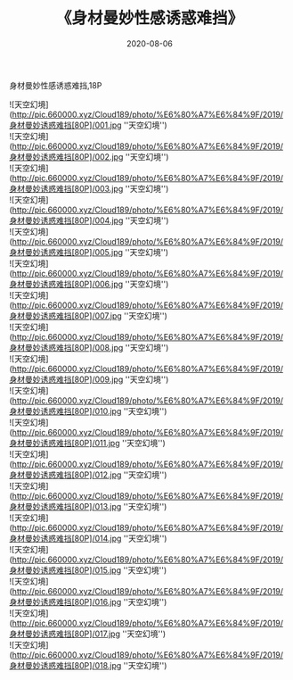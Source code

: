 ﻿---
layout: post
title:  《身材曼妙性感诱惑难挡》
date:   2020-08-06
img: http://pic.660000.xyz/Cloud189/photo/%E6%80%A7%E6%84%9F/2019/身材曼妙诱惑难挡[80P]/000.jpg
categories: [美女, 性感, 泳衣]
---

身材曼妙性感诱惑难挡,18P

![天空幻境](http://pic.660000.xyz/Cloud189/photo/%E6%80%A7%E6%84%9F/2019/身材曼妙诱惑难挡[80P]/001.jpg ''天空幻境'') <br>
![天空幻境](http://pic.660000.xyz/Cloud189/photo/%E6%80%A7%E6%84%9F/2019/身材曼妙诱惑难挡[80P]/002.jpg ''天空幻境'') <br>
![天空幻境](http://pic.660000.xyz/Cloud189/photo/%E6%80%A7%E6%84%9F/2019/身材曼妙诱惑难挡[80P]/003.jpg ''天空幻境'') <br>
![天空幻境](http://pic.660000.xyz/Cloud189/photo/%E6%80%A7%E6%84%9F/2019/身材曼妙诱惑难挡[80P]/004.jpg ''天空幻境'') <br>
![天空幻境](http://pic.660000.xyz/Cloud189/photo/%E6%80%A7%E6%84%9F/2019/身材曼妙诱惑难挡[80P]/005.jpg ''天空幻境'') <br>
![天空幻境](http://pic.660000.xyz/Cloud189/photo/%E6%80%A7%E6%84%9F/2019/身材曼妙诱惑难挡[80P]/006.jpg ''天空幻境'') <br>
![天空幻境](http://pic.660000.xyz/Cloud189/photo/%E6%80%A7%E6%84%9F/2019/身材曼妙诱惑难挡[80P]/007.jpg ''天空幻境'') <br>
![天空幻境](http://pic.660000.xyz/Cloud189/photo/%E6%80%A7%E6%84%9F/2019/身材曼妙诱惑难挡[80P]/008.jpg ''天空幻境'') <br>
![天空幻境](http://pic.660000.xyz/Cloud189/photo/%E6%80%A7%E6%84%9F/2019/身材曼妙诱惑难挡[80P]/009.jpg ''天空幻境'') <br>
![天空幻境](http://pic.660000.xyz/Cloud189/photo/%E6%80%A7%E6%84%9F/2019/身材曼妙诱惑难挡[80P]/010.jpg ''天空幻境'') <br>
![天空幻境](http://pic.660000.xyz/Cloud189/photo/%E6%80%A7%E6%84%9F/2019/身材曼妙诱惑难挡[80P]/011.jpg ''天空幻境'') <br>
![天空幻境](http://pic.660000.xyz/Cloud189/photo/%E6%80%A7%E6%84%9F/2019/身材曼妙诱惑难挡[80P]/012.jpg ''天空幻境'') <br>
![天空幻境](http://pic.660000.xyz/Cloud189/photo/%E6%80%A7%E6%84%9F/2019/身材曼妙诱惑难挡[80P]/013.jpg ''天空幻境'') <br>
![天空幻境](http://pic.660000.xyz/Cloud189/photo/%E6%80%A7%E6%84%9F/2019/身材曼妙诱惑难挡[80P]/014.jpg ''天空幻境'') <br>
![天空幻境](http://pic.660000.xyz/Cloud189/photo/%E6%80%A7%E6%84%9F/2019/身材曼妙诱惑难挡[80P]/015.jpg ''天空幻境'') <br>
![天空幻境](http://pic.660000.xyz/Cloud189/photo/%E6%80%A7%E6%84%9F/2019/身材曼妙诱惑难挡[80P]/016.jpg ''天空幻境'') <br>
![天空幻境](http://pic.660000.xyz/Cloud189/photo/%E6%80%A7%E6%84%9F/2019/身材曼妙诱惑难挡[80P]/017.jpg ''天空幻境'') <br>
![天空幻境](http://pic.660000.xyz/Cloud189/photo/%E6%80%A7%E6%84%9F/2019/身材曼妙诱惑难挡[80P]/018.jpg ''天空幻境'') <br>

